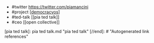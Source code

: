 - #twitter https://twitter.com/piamancini
- #project [[democracyos]]
- #ted-talk [[pia ted talk]]
- #ceo [[open collective]]

[//begin]: # "Autogenerated link references for markdown compatibility"
[democracyos]: democracyos.md "democracyos"
[pia ted talk]: pia ted talk.md "pia ted talk"
[//end]: # "Autogenerated link references"